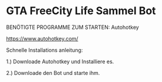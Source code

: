# GTA FreeCity Life Sammel Bot
BENÖTIGTE PROGRAMME ZUM STARTEN: Autohotkey

https://www.autohotkey.com/

Schnelle Installations anleitung:

1.) Downloade Autohotkey und Installiere es.

2.) Downloade den Bot und starte ihm.
